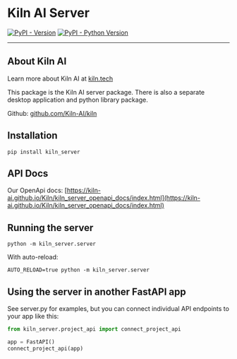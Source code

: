 # Kiln AI Server

[![PyPI - Version](https://img.shields.io/pypi/v/kiln-server.svg)](https://pypi.org/project/kiln-server)
[![PyPI - Python Version](https://img.shields.io/pypi/pyversions/kiln-server.svg)](https://pypi.org/project/kiln-server)

---

## About Kiln AI

Learn more about Kiln AI at [kiln.tech](https://kiln.tech)

This package is the Kiln AI server package. There is also a separate desktop application and python library package.

Github: [github.com/Kiln-AI/kiln](https://github.com/Kiln-AI/kiln)

## Installation

```console
pip install kiln_server
```

## API Docs

Our OpenApi docs: [https://kiln-ai.github.io/Kiln/kiln_server_openapi_docs/index.html](https://kiln-ai.github.io/Kiln/kiln_server_openapi_docs/index.html)

## Running the server

```console
python -m kiln_server.server
```

With auto-reload:

```console
AUTO_RELOAD=true python -m kiln_server.server
```

## Using the server in another FastAPI app

See server.py for examples, but you can connect individual API endpoints to your app like this:

```python
from kiln_server.project_api import connect_project_api

app = FastAPI()
connect_project_api(app)
```
